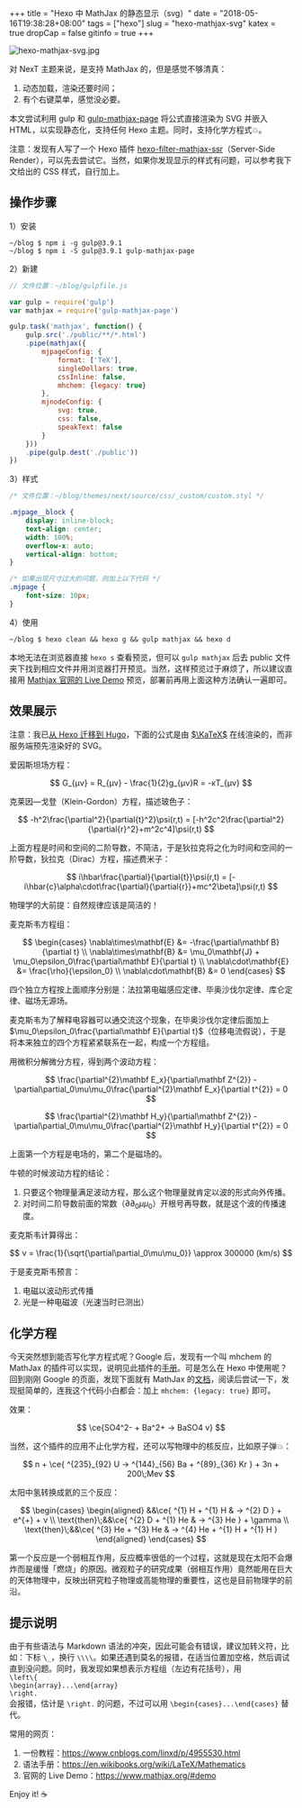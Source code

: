 +++
title = "Hexo 中 MathJax 的静态显示（svg）"
date = "2018-05-16T19:38:28+08:00"
tags = ["hexo"]
slug = "hexo-mathjax-svg"
katex = true
dropCap = false
gitinfo = true
+++

![hexo-mathjax-svg.jpg](/images/hexo-mathjax-svg.jpg)

对 NexT 主题来说，是支持 MathJax 的，但是感觉不够清真：

1. 动态加载，渲染还要时间；
2. 有个右键菜单，感觉没必要。

本文尝试利用 gulp 和 [gulp-mathjax-page](https://github.com/roman-spiridonov/gulp-mathjax-page) 将公式直接渲染为 SVG 并嵌入 HTML，以实现静态化，支持任何 Hexo 主题。同时，支持化学方程式💥。

注意：发现有人写了一个 Hexo 插件 [hexo-filter-mathjax-ssr](https://github.com/ike-c/hexo-filter-mathjax-ssr)（Server-Side Render），可以先去尝试它。当然，如果你发现显示的样式有问题，可以参考我下文给出的 CSS 样式，自行加上。

## 操作步骤

1）安装

```
~/blog $ npm i -g gulp@3.9.1
~/blog $ npm i -S gulp@3.9.1 gulp-mathjax-page
```

2）新建

```js
// 文件位置：~/blog/gulpfile.js

var gulp = require('gulp')
var mathjax = require('gulp-mathjax-page')

gulp.task('mathjax', function() {
    gulp.src('./public/**/*.html')
    .pipe(mathjax({
        mjpageConfig: {
            format: ['TeX'],
            singleDollars: true,
            cssInline: false,
            mhchem: {legacy: true}
        },
        mjnodeConfig: {
            svg: true,
            css: false,
            speakText: false
        }
    }))
    .pipe(gulp.dest('./public'))
})
```

3）样式

```css
/* 文件位置：~/blog/themes/next/source/css/_custom/custom.styl */

.mjpage__block {
    display: inline-block;
    text-align: center;
    width: 100%;
    overflow-x: auto;
    vertical-align: bottom;
}

/* 如果出现尺寸过大的问题，则加上以下代码 */
.mjpage {
    font-size: 10px;
}
```

4）使用

```
~/blog $ hexo clean && hexo g && gulp mathjax && hexo d
```

本地无法在浏览器直接 `hexo s` 查看预览，但可以 `gulp mathjax` 后去 public 文件夹下找到相应文件并用浏览器打开预览。当然，这样预览过于麻烦了，所以建议直接用 [Mathjax 官网的 Live Demo](https://www.mathjax.org/#demo) 预览，部署前再用上面这种方法确认一遍即可。

## 效果展示

注意：我已[从 Hexo 迁移到 Hugo](/tech/powered-by-hugo/)，下面的公式是由 [$\KaTeX$](https://katex.org/) 在线渲染的，而非服务端预先渲染好的 SVG。

爱因斯坦场方程：

$$
G_{μν} = R_{μν} - \frac{1}{2}g_{μν}R = -κT_{μν}
$$

克莱因—戈登（Klein-Gordon）方程，描述玻色子：

$$
-h^2\frac{\partial^2}{\partial{t}^2}\psi(r,t) = [-h^2c^2\frac{\partial^2}{\partial{r}^2}+m^2c^4]\psi(r,t)
$$

上面方程是时间和空间的二阶导数，不简洁，于是狄拉克将之化为时间和空间的一阶导数，狄拉克（Dirac）方程，描述费米子：

$$
i\hbar\frac{\partial}{\partial{t}}\psi(r,t) = [-i\hbar{c}\alpha\cdot\frac{\partial}{\partial{r}}+mc^2\beta]\psi(r,t)
$$

物理学的大前提：自然规律应该是简洁的！

麦克斯韦方程组：

$$
\begin{cases}
\nabla\times\mathbf{E} &= -\frac{\partial\mathbf B}{\partial t} \\
\nabla\times\mathbf{B} &= \mu_0\mathbf{J} + \mu_0\epsilon_0\frac{\partial\mathbf E}{\partial t} \\
\nabla\cdot\mathbf{E} &= \frac{\rho}{\epsilon_0} \\
\nabla\cdot\mathbf{B} &= 0
\end{cases}
$$

四个独立方程按上面顺序分别是：法拉第电磁感应定律、毕奥沙伐尔定律、库仑定律、磁场无源场。

麦克斯韦为了解释电容器可以通交流这个现象，在毕奥沙伐尔定律后面加上 $\mu_0\epsilon_0\frac{\partial\mathbf E}{\partial t}$（位移电流假说），于是将本来独立的四个方程紧紧联系在一起，构成一个方程组。

用微积分解微分方程，得到两个波动方程：

$$
\frac{\partial^{2}\mathbf E_x}{\partial\mathbf Z^{2}} - \partial\partial_0\mu\mu_0\frac{\partial^{2}\mathbf E_x}{\partial t^{2}} = 0
$$

$$
\frac{\partial^{2}\mathbf H_y}{\partial\mathbf Z^{2}} - \partial\partial_0\mu\mu_0\frac{\partial^{2}\mathbf H_y}{\partial t^{2}} = 0
$$

上面第一个方程是电场的，第二个是磁场的。

牛顿的时候波动方程的结论：

1. 只要这个物理量满足波动方程，那么这个物理量就肯定以波的形式向外传播。
2. 对时间二阶导数前面的常数（$\partial\partial_0\mu\mu_0$）开根号再导数，就是这个波的传播速度。

麦克斯韦计算得出：

$$
ν = \frac{1}{\sqrt{\partial\partial_0\mu\mu_0}} \approx 300000 (km/s)
$$

于是麦克斯韦预言：

1. 电磁以波动形式传播
2. 光是一种电磁波（光速当时已测出）

## 化学方程

今天突然想到能否写化学方程式呢？Google 后，发现有一个叫 mhchem 的 MathJax 的插件可以实现，说明见此插件的[手册](https://mhchem.github.io/MathJax-mhchem/)。可是怎么在 Hexo 中使用呢？回到刚刚 Google 的页面，发现下面就有 MathJax 的[文档](http://docs.mathjax.org/en/latest/tex.html#mhchem)，阅读后尝试一下，发现挺简单的，连我这个代码小白都会：加上 `mhchem: {legacy: true}` 即可。

效果：

$$
\ce{SO4^2- + Ba^2+ -> BaSO4 v}
$$

当然，这个插件的应用不止化学方程，还可以写物理中的核反应，比如原子弹💥：

$$
n + \ce{ ^{235}_{92} U -> ^{144}_{56} Ba + ^{89}_{36} Kr } + 3n + 200\;Mev
$$

太阳中氢转换成氦的三个反应：

$$
\begin{cases}
\begin{aligned}
&&\ce{ ^{1} H + ^{1} H & -> ^{2} D } + e^{+} + ν \\
\text{then}\;&&\ce{ ^{2} D + ^{1} He & -> ^{3} He } + \gamma \\
\text{then}\;&&\ce{ ^{3} He + ^{3} He & -> ^{4} He + ^{1} H + ^{1} H }
\end{aligned}
\end{cases}
$$

第一个反应是一个弱相互作用，反应概率很低的一个过程，这就是现在太阳不会爆炸而是缓慢「燃烧」的原因。微观粒子的研究成果（弱相互作用）竟然能用在巨大的天体物理中，反映出研究粒子物理或高能物理的重要性，这也是目前物理学的前沿。

## 提示说明

由于有些语法与 Markdown 语法的冲突，因此可能会有错误，建议加转义符，比如：下标 `\_`，换行 `\\\\`。如果还遇到莫名的报错，在适当位置加空格，然后调试直到没问题。同时，我发现如果想表示方程组（左边有花括号），用  
`\left\{`  
`\begin{array}...\end{array}`  
`\right.`  
会报错，估计是 `\right.` 的问题，不过可以用 `\begin{cases}...\end{cases}` 替代。

常用的网页：

1. 一份教程：<https://www.cnblogs.com/linxd/p/4955530.html>
2. 语法手册：<https://en.wikibooks.org/wiki/LaTeX/Mathematics>
3. 官网的 Live Demo：<https://www.mathjax.org/#demo>

Enjoy it! ☕
